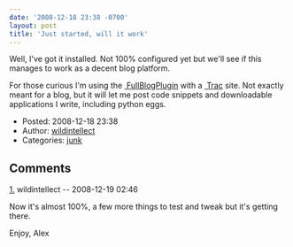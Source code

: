 ```yaml
---
date: '2008-12-18 23:38 -0700'
layout: post
title: 'Just started, will it work'
---
```


Well, I've got it installed. Not 100% configured yet but we'll see if
this manages to work as a decent blog platform.

For those curious I'm using the
<a href="http://trac-hacks.org/wiki/FullBlogPlugin" class="ext-link"> FullBlogPlugin</a>
with a <a href="http://trac.edgewall.org" class="ext-link"> Trac</a>
site. Not exactly meant for a blog, but it will let me post code
snippets and downloadable applications I write, including python eggs.

-   Posted: 2008-12-18 23:38
-   Author: [wildintellect](author/wildintellect.html)
-   Categories: [junk](category/junk.html)

Comments
--------

[1.](start.html#comment-1) wildintellect -- 2008-12-19 02:46

Now it's almost 100%, a few more things to test and tweak but it's
getting there.

Enjoy, Alex
